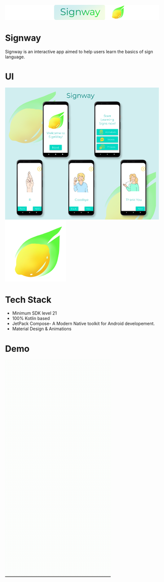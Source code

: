 ![](https://github.com/GDSC-AUM/Signway/blob/main/SignwayPreview/SignwayTitle.png)
# Signway
Signway is an interactive app aimed to help users learn the basics of sign language.


# UI

![Ui preview](https://github.com/GDSC-AUM/Signway/blob/main/SignwayPreview/Signway%20ui%20git.png)
![](https://github.com/GDSC-AUM/Signway/blob/main/SignwayPreview/logo%20git.png)

# Tech Stack 
- Minimum SDK level 21
- 100% Kotlin based
- JetPack Compose- A Modern Native toolkit for Android developement.
- Material Design & Animations

# Demo
![App gif](https://github.com/GDSC-AUM/Signway/blob/main/SignwayPreview/Signway.gif)

